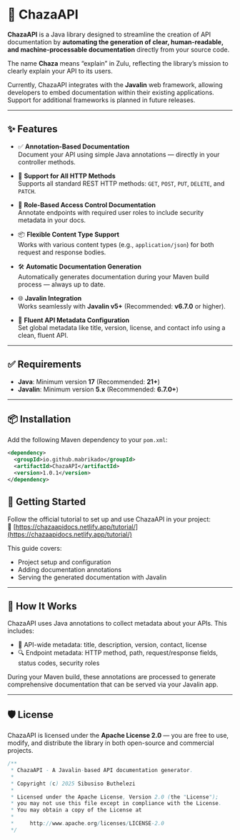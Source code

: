 # 📘 ChazaAPI

**ChazaAPI** is a Java library designed to streamline the creation of API documentation by **automating the generation of clear, human-readable, and machine-processable documentation** directly from your source code.

The name **Chaza** means “explain” in Zulu, reflecting the library’s mission to clearly explain your API to its users.

Currently, ChazaAPI integrates with the **Javalin** web framework, allowing developers to embed documentation within their existing applications. Support for additional frameworks is planned in future releases.

---

## ✨ Features

- ✅ **Annotation-Based Documentation**  
  Document your API using simple Java annotations — directly in your controller methods.

- 🔄 **Support for All HTTP Methods**  
  Supports all standard REST HTTP methods: `GET`, `POST`, `PUT`, `DELETE`, and `PATCH`.

- 🔐 **Role-Based Access Control Documentation**  
  Annotate endpoints with required user roles to include security metadata in your docs.

- 📦 **Flexible Content Type Support**  
  Works with various content types (e.g., `application/json`) for both request and response bodies.

- 🛠️ **Automatic Documentation Generation**  
  Automatically generates documentation during your Maven build process — always up to date.

- 🌐 **Javalin Integration**  
  Works seamlessly with **Javalin v5+** (Recommended: **v6.7.0** or higher).

- 🧩 **Fluent API Metadata Configuration**  
  Set global metadata like title, version, license, and contact info using a clean, fluent API.

---

## ✅ Requirements

- **Java**: Minimum version **17** (Recommended: **21+**)  
- **Javalin**: Minimum version **5.x** (Recommended: **6.7.0+**)

---

## 📦 Installation

Add the following Maven dependency to your `pom.xml`:

```xml
<dependency>
  <groupId>io.github.mabrikado</groupId>
  <artifactId>ChazaAPI</artifactId>
  <version>1.0.1</version>
</dependency>
```
## 🚀 Getting Started

Follow the official tutorial to set up and use ChazaAPI in your project:  
📖 [https://chazaapidocs.netlify.app/tutorial/](https://chazaapidocs.netlify.app/tutorial/)

This guide covers:

- Project setup and configuration
- Adding documentation annotations
- Serving the generated documentation with Javalin

---

## 📂 How It Works

ChazaAPI uses Java annotations to collect metadata about your APIs. This includes:

- 📌 API-wide metadata: title, description, version, contact, license
- 🔍 Endpoint metadata: HTTP method, path, request/response fields, status codes, security roles

During your Maven build, these annotations are processed to generate comprehensive documentation that can be served via your Javalin app.

---

## 🛡 License

ChazaAPI is licensed under the **Apache License 2.0** — you are free to use, modify, and distribute the library in both open-source and commercial projects.

```java
/**
 * ChazaAPI - A Javalin-based API documentation generator.
 *
 * Copyright (c) 2025 Sibusiso Buthelezi
 *
 * Licensed under the Apache License, Version 2.0 (the "License");
 * you may not use this file except in compliance with the License.
 * You may obtain a copy of the License at
 *
 *     http://www.apache.org/licenses/LICENSE-2.0
 */
```


